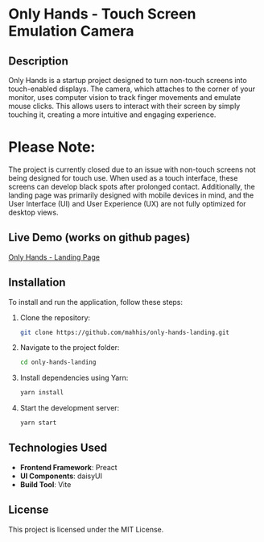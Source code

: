 # Only Hands - Touch Screen Emulation Camera

## Description

Only Hands is a startup project designed to turn non-touch screens into touch-enabled displays. The camera, which attaches to the corner of your monitor, uses computer vision to track finger movements and emulate mouse clicks. This allows users to interact with their screen by simply touching it, creating a more intuitive and engaging experience.

# Please Note:
 The project is currently closed due to an issue with non-touch screens not being designed for touch use. When used as a touch interface, these screens can develop black spots after prolonged contact. Additionally, the landing page was primarily designed with mobile devices in mind, and the User Interface (UI) and User Experience (UX) are not fully optimized for desktop views.


## Live Demo (works on github pages)

[Only Hands - Landing Page](https://mahhis.github.io/only-hands-landing/)

## Installation

To install and run the application, follow these steps:

1. Clone the repository:
    ```bash
    git clone https://github.com/mahhis/only-hands-landing.git
    ```

2. Navigate to the project folder:
    ```bash
    cd only-hands-landing
    ```

3. Install dependencies using Yarn:
    ```bash
    yarn install
    ```

4. Start the development server:
    ```bash
    yarn start
    ```

## Technologies Used

- **Frontend Framework**: Preact
- **UI Components**: daisyUI
- **Build Tool**: Vite

## License

This project is licensed under the MIT License.




